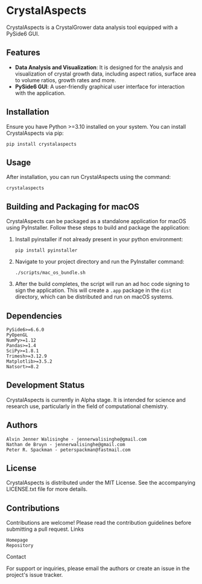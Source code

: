 # CrystalAspects

CrystalAspects is a CrystalGrower data analysis tool equipped with a PySide6 GUI. 

## Features

- **Data Analysis and Visualization**: It is designed for the analysis and visualization of crystal growth data, including aspect ratios, surface area to volume ratios, growth rates and more.
- **PySide6 GUI**: A user-friendly graphical user interface for interaction with the application.

## Installation

Ensure you have Python >=3.10 installed on your system. 
You can install CrystalAspects via pip:

```
pip install crystalaspects
```

## Usage

After installation, you can run CrystalAspects using the command:

```
crystalaspects
```

## Building and Packaging for macOS

CrystalAspects can be packaged as a standalone application for macOS using PyInstaller. Follow these steps to build and package the application:

1. Install pyinstaller if not already present in your python environment:
    ```
    pip install pyinstaller
    ```
2. Navigate to your project directory and run the PyInstaller command:

    ```
    ./scripts/mac_os_bundle.sh
    ```

3. After the build completes, the script will run an ad hoc code signing to sign the application. This will create a `.app` package in the `dist` directory, which can be distributed and run on macOS systems.

## Dependencies

    PySide6>=6.6.0
    PyOpenGL
    NumPy>=1.12
    Pandas>=1.4
    SciPy>=1.8.1
    Trimesh>=3.12.9
    Matplotlib>=3.5.2
    Natsort>=8.2

## Development Status

CrystalAspects is currently in Alpha stage. It is intended for science and research use, particularly in the field of computational chemistry.

## Authors

    Alvin Jenner Walisinghe - jennerwalisinghe@gmail.com
    Nathan de Bruyn - jennerwalisinghe@gmail.com
    Peter R. Spackman - peterspackman@fastmail.com

## License

CrystalAspects is distributed under the MIT License. 
See the accompanying LICENSE.txt file for more details.

## Contributions

Contributions are welcome! Please read the contribution guidelines before submitting a pull request.
Links

    Homepage
    Repository

Contact

For support or inquiries, please email the authors or create an issue in the project's issue tracker.
